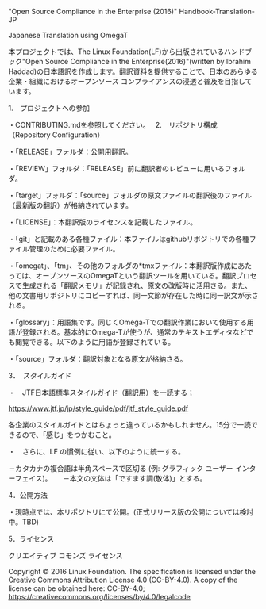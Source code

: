 "Open Source Compliance in the Enterprise (2016)" Handbook-Translation-JP

Japanese Translation using OmegaT

本プロジェクトでは、The Linux Foundation(LF)から出版されているハンドブック"Open Source Compliance in the Enterprise(2016)"(written by Ibrahim Haddad)の日本語訳を作成します。翻訳資料を提供することで、日本のあらゆる企業・組織におけるオープンソース コンプライアンスの浸透と普及を目指しています。

1.　プロジェクトへの参加

・CONTRIBUTING.mdを参照してください。
  
2.　リポジトリ構成（Repository Configuration）

・「RELEASE」フォルダ：公開用翻訳。

・「REVIEW」フォルダ：「RELEASE」前に翻訳者のレビューに用いるフォルダ。

・「target」フォルダ：「source」フォルダの原文ファイルの翻訳後のファイル（最新版の翻訳）が格納されています。

・「LICENSE」：本翻訳版のライセンスを記載したファイル。

・「git」と記載のある各種ファイル：本ファイルはgithubリポジトリでの各種ファイル管理のために必要ファイル。

・「omegat」、「tm」、その他のフォルダの*tmxファイル：本翻訳版作成にあたっては、オープンソースのOmegaTという翻訳ツールを用いている。翻訳プロセスで生成される「翻訳メモリ」が記録され、原文の改版時に活用さる。また、他の文書用リポジトリにコピーすれば、同一文節が存在した時に同一訳文が示される。

・「glossary」：用語集です。同じくOmega-Tでの翻訳作業において使用する用語が登録される。基本的にOmega-Tが使うが、通常のテキストエディタなどでも閲覧できる。以下のように用語が登録されている。

・「source」フォルダ：翻訳対象となる原文が格納さる。

3．　スタイルガイド

・　JTF日本語標準スタイルガイド（翻訳用）を一読する；

https://www.jtf.jp/jp/style_guide/pdf/jtf_style_guide.pdf

各企業のスタイルガイドとはちょっと違っているかもしれません。15分で一読できるので、「感じ」をつかむこと。

・　さらに、LF の慣例に従い、以下のように統一する。

－カタカナの複合語は半角スペースで区切る (例: グラフィック ユーザー インターフェイス)。 　 －本文の文体は「ですます調(敬体)」とする。

4．公開方法

・現時点では、本リポジトリにて公開。(正式リリース版の公開については検討中。TBD)

5．ライセンス

クリエイティブ コモンズ ライセンス

Copyright © 2016 Linux Foundation. The specification is licensed under the Creative Commons Attribution License 4.0 (CC-BY-4.0). A copy of the license can be obtained here: CC-BY-4.0; https://creativecommons.org/licenses/by/4.0/legalcode
